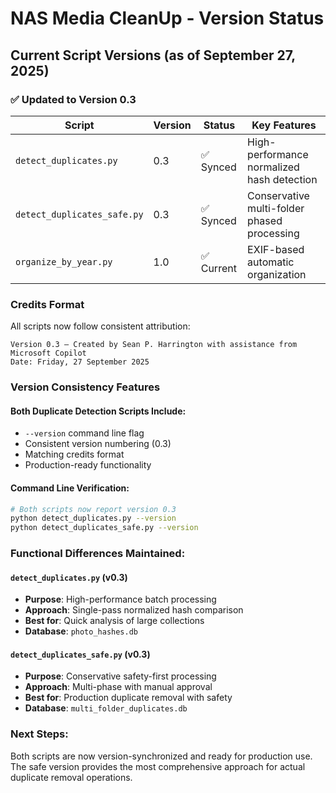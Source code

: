 # NAS Media CleanUp - Version Status

## Current Script Versions (as of September 27, 2025)

### ✅ Updated to Version 0.3

| Script | Version | Status | Key Features |
|--------|---------|---------|--------------|
| `detect_duplicates.py` | 0.3 | ✅ Synced | High-performance normalized hash detection |
| `detect_duplicates_safe.py` | 0.3 | ✅ Synced | Conservative multi-folder phased processing |
| `organize_by_year.py` | 1.0 | ✅ Current | EXIF-based automatic organization |

### Credits Format
All scripts now follow consistent attribution:
```
Version 0.3 — Created by Sean P. Harrington with assistance from Microsoft Copilot
Date: Friday, 27 September 2025
```

### Version Consistency Features

#### Both Duplicate Detection Scripts Include:
- `--version` command line flag
- Consistent version numbering (0.3)
- Matching credits format
- Production-ready functionality

#### Command Line Verification:
```bash
# Both scripts now report version 0.3
python detect_duplicates.py --version
python detect_duplicates_safe.py --version
```

### Functional Differences Maintained:

#### `detect_duplicates.py` (v0.3)
- **Purpose**: High-performance batch processing  
- **Approach**: Single-pass normalized hash comparison
- **Best for**: Quick analysis of large collections
- **Database**: `photo_hashes.db`

#### `detect_duplicates_safe.py` (v0.3)  
- **Purpose**: Conservative safety-first processing
- **Approach**: Multi-phase with manual approval
- **Best for**: Production duplicate removal with safety
- **Database**: `multi_folder_duplicates.db`

### Next Steps:
Both scripts are now version-synchronized and ready for production use. The safe version provides the most comprehensive approach for actual duplicate removal operations.
